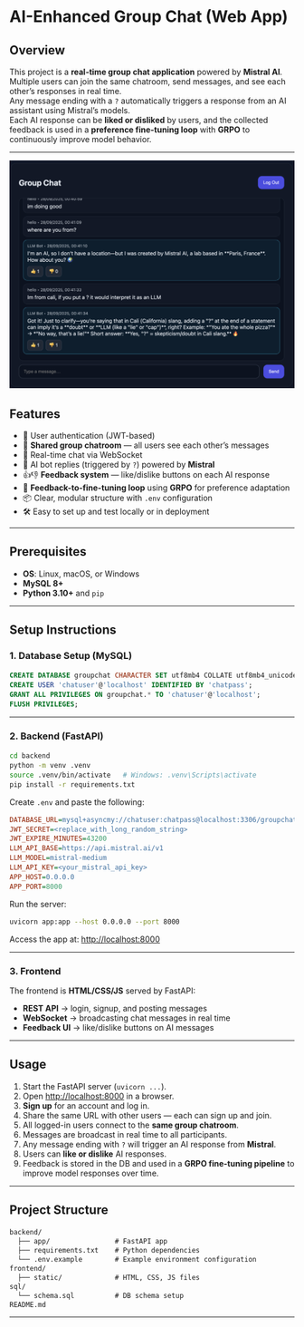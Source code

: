 # AI-Enhanced Group Chat (Web App)

## Overview
This project is a **real-time group chat application** powered by **Mistral AI**.  
Multiple users can join the same chatroom, send messages, and see each other’s responses in real time.  
Any message ending with a `?` automatically triggers a response from an AI assistant using Mistral’s models.  
Each AI response can be **liked or disliked** by users, and the collected feedback is used in a **preference fine-tuning loop** with **GRPO** to continuously improve model behavior.  

---
![Group Chat Interface](backend/chat.png)

## Features
- 🔐 User authentication (JWT-based)  
- 👥 **Shared group chatroom** — all users see each other’s messages  
- 💬 Real-time chat via WebSocket  
- 🤖 AI bot replies (triggered by `?`) powered by **Mistral**  
- 👍👎 **Feedback system** — like/dislike buttons on each AI response  
- 🔄 **Feedback-to-fine-tuning loop** using **GRPO** for preference adaptation  
- 📦 Clear, modular structure with `.env` configuration  
- 🛠 Easy to set up and test locally or in deployment  

---

## Prerequisites
- **OS**: Linux, macOS, or Windows  
- **MySQL 8+**  
- **Python 3.10+** and `pip`  

---

## Setup Instructions

### 1. Database Setup (MySQL)
```sql
CREATE DATABASE groupchat CHARACTER SET utf8mb4 COLLATE utf8mb4_unicode_ci;
CREATE USER 'chatuser'@'localhost' IDENTIFIED BY 'chatpass';
GRANT ALL PRIVILEGES ON groupchat.* TO 'chatuser'@'localhost';
FLUSH PRIVILEGES;
```

---

### 2. Backend (FastAPI)
```bash
cd backend
python -m venv .venv
source .venv/bin/activate   # Windows: .venv\Scripts\activate
pip install -r requirements.txt
```

Create `.env` and paste the following:
```ini
DATABASE_URL=mysql+asyncmy://chatuser:chatpass@localhost:3306/groupchat
JWT_SECRET=<replace_with_long_random_string>
JWT_EXPIRE_MINUTES=43200
LLM_API_BASE=https://api.mistral.ai/v1
LLM_MODEL=mistral-medium
LLM_API_KEY=<your_mistral_api_key>
APP_HOST=0.0.0.0
APP_PORT=8000
```

Run the server:
```bash
uvicorn app:app --host 0.0.0.0 --port 8000
```

Access the app at: [http://localhost:8000](http://localhost:8000)  

---

### 3. Frontend
The frontend is **HTML/CSS/JS** served by FastAPI:
- **REST API** → login, signup, and posting messages  
- **WebSocket** → broadcasting chat messages in real time  
- **Feedback UI** → like/dislike buttons on AI messages  

---

## Usage

1. Start the FastAPI server (`uvicorn ...`).  
2. Open [http://localhost:8000](http://localhost:8000) in a browser.  
3. **Sign up** for an account and log in.  
4. Share the same URL with other users — each can sign up and join.  
5. All logged-in users connect to the **same group chatroom**.  
6. Messages are broadcast in real time to all participants.  
7. Any message ending with `?` will trigger an AI response from **Mistral**.  
8. Users can **like or dislike** AI responses.  
9. Feedback is stored in the DB and used in a **GRPO fine-tuning pipeline** to improve model responses over time.  

---

## Project Structure
```
backend/
  ├── app/                # FastAPI app
  ├── requirements.txt    # Python dependencies
  └── .env.example        # Example environment configuration
frontend/
  ├── static/             # HTML, CSS, JS files
sql/
  └── schema.sql          # DB schema setup
README.md
```

---

